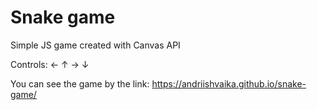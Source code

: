 # Snake game

Simple JS game created with Canvas API

Controls: ← ↑ → ↓ 

You can see the game by the link: https://andriishvaika.github.io/snake-game/
